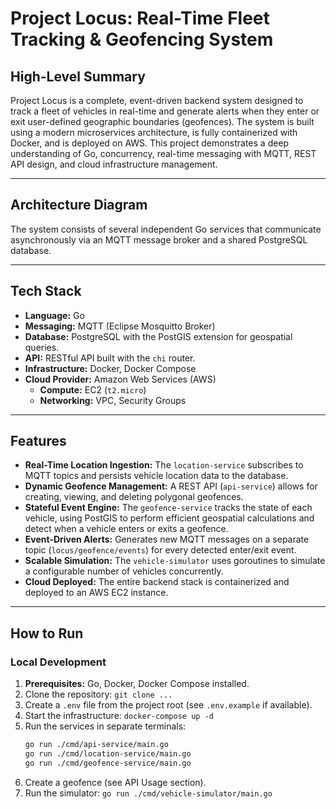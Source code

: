 # Project Locus: Real-Time Fleet Tracking & Geofencing System

## High-Level Summary

Project Locus is a complete, event-driven backend system designed to track a fleet of vehicles in real-time and generate alerts when they enter or exit user-defined geographic boundaries (geofences). The system is built using a modern microservices architecture, is fully containerized with Docker, and is deployed on AWS. This project demonstrates a deep understanding of Go, concurrency, real-time messaging with MQTT, REST API design, and cloud infrastructure management.

---
## Architecture Diagram

The system consists of several independent Go services that communicate asynchronously via an MQTT message broker and a shared PostgreSQL database.






---

## Tech Stack

*   **Language:** Go
*   **Messaging:** MQTT (Eclipse Mosquitto Broker)
*   **Database:** PostgreSQL with the PostGIS extension for geospatial queries.
*   **API:** RESTful API built with the `chi` router.
*   **Infrastructure:** Docker, Docker Compose
*   **Cloud Provider:** Amazon Web Services (AWS)
    *   **Compute:** EC2 (`t2.micro`)
    *   **Networking:** VPC, Security Groups

---

## Features

*   **Real-Time Location Ingestion:** The `location-service` subscribes to MQTT topics and persists vehicle location data to the database.
*   **Dynamic Geofence Management:** A REST API (`api-service`) allows for creating, viewing, and deleting polygonal geofences.
*   **Stateful Event Engine:** The `geofence-service` tracks the state of each vehicle, using PostGIS to perform efficient geospatial calculations and detect when a vehicle enters or exits a geofence.
*   **Event-Driven Alerts:** Generates new MQTT messages on a separate topic (`locus/geofence/events`) for every detected enter/exit event.
*   **Scalable Simulation:** The `vehicle-simulator` uses goroutines to simulate a configurable number of vehicles concurrently.
*   **Cloud Deployed:** The entire backend stack is containerized and deployed to an AWS EC2 instance.

---

## How to Run

### Local Development

1.  **Prerequisites:** Go, Docker, Docker Compose installed.
2.  Clone the repository: `git clone ...`
3.  Create a `.env` file from the project root (see `.env.example` if available).
4.  Start the infrastructure: `docker-compose up -d`
5.  Run the services in separate terminals:
    ```bash
    go run ./cmd/api-service/main.go
    go run ./cmd/location-service/main.go
    go run ./cmd/geofence-service/main.go
    ```
6.  Create a geofence (see API Usage section).
7.  Run the simulator: `go run ./cmd/vehicle-simulator/main.go`